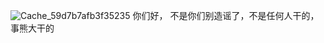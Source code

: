 
![Cache_59d7b7afb3f35235](https://github.com/user-attachments/assets/3d9b45e0-9d41-4bf4-a9db-aa20d98cad9d)
你们好，
不是你们别造谣了，不是任何人干的，事熊大干的
